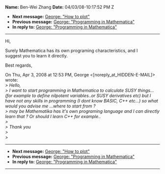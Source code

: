 **Name:** Ben-Wei Zhang
**Date:** 04/03/08-10:17:52 PM Z

  - **Next message:** [George: "How to plot"](0485.html)
  - **Previous message:** [George: "Programming in
    Mathematica"](0483.html)
  - **In reply to:** [George: "Programming in Mathematica"](0483.html)

-----

Hi,  

Surely Mathematica has its own programing characteristics, and I  
suggest you to learn it directly.  

Best regards,  

On Thu, Apr 3, 2008 at 12:53 PM, George
\<[noreply_at_HIDDEN-E-MAIL]\>
wrote:  
*\> Hello,*  
*\> I want to start programming in Mathematica to calculate SUSY
things...(for example to define nilpotent variables..or SUSY derivatives
etc) but I have not any skills in programming (I dont know BASIC, C++
etc...) so what would you advise me ...where to start from ?*  
*\> may be Mathematika has it's own programing language and I can
directly learn that ? Or should I learn C++ for example..*  
*\>*  
*\> Thank you*  
*\>*  
*\>*  

-----

  - **Next message:** [George: "How to plot"](0485.html)
  - **Previous message:** [George: "Programming in
    Mathematica"](0483.html)
  - **In reply to:** [George: "Programming in Mathematica"](0483.html)

-----

